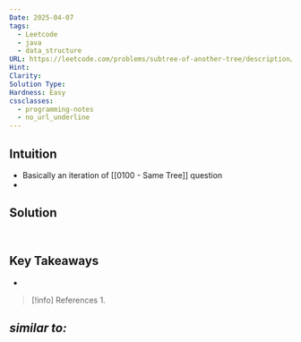 ```yaml
---
Date: 2025-04-07
tags:
  - Leetcode
  - java
  - data_structure
URL: https://leetcode.com/problems/subtree-of-another-tree/description/
Hint: 
Clarity: 
Solution Type: 
Hardness: Easy
cssclasses:
  - programming-notes
  - no_url_underline
---
```


## Intuition
- Basically an iteration of [[0100 - Same Tree]] question 
- 
## Solution
```java title="Initial Attempt"

```

```java fold title=""

```
## Key Takeaways
- 

> [!info] References
> 1. 

*similar to:* 
- 